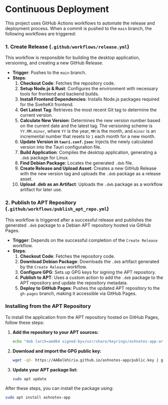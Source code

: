 # Continuous Deployment

This project uses GitHub Actions workflows to automate the release and deployment process. When a commit is pushed to the `main` branch, the following workflows are triggered:

### 1. Create Release (`.github/workflows/release.yml`)

This workflow is responsible for building the desktop application, versioning, and creating a new GitHub Release.

-   **Trigger**: Pushes to the `main` branch.
-   **Steps**:
    1.  **Checkout Code**: Fetches the repository code.
    2.  **Setup Node.js & Rust**: Configures the environment with necessary tools for frontend and backend builds.
    3.  **Install Frontend Dependencies**: Installs Node.js packages required for the SvelteKit frontend.
    4.  **Get Latest Tag**: Retrieves the most recent Git tag to determine the current version.
    5.  **Calculate New Version**: Determines the new version number based on the current date and the latest tag. The versioning scheme is `YY.MM.minor`, where `YY` is the year, `MM` is the month, and `minor` is an incremental number that resets to `1` each month for a new month.
    6.  **Update Version in `tauri.conf.json`**: Injects the newly calculated version into the Tauri configuration file.
    7.  **Build Application**: Compiles the desktop application, generating a `.deb` package for Linux.
    8.  **Find Debian Package**: Locates the generated `.deb` file.
    9.  **Create Release and Upload Asset**: Creates a new GitHub Release with the new version tag and uploads the `.deb` package as a release asset.
    10. **Upload .deb as an Artifact**: Uploads the `.deb` package as a workflow artifact for later use.

### 2. Publish to APT Repository (`.github/workflows/publish_apt_repo.yml`)

This workflow is triggered after a successful release and publishes the generated `.deb` package to a Debian APT repository hosted via GitHub Pages.

-   **Trigger**: Depends on the successful completion of the `Create Release` workflow.
-   **Steps**:
    1.  **Checkout Code**: Fetches the repository code.
    2.  **Download Debian Package**: Downloads the `.deb` artifact generated by the `Create Release` workflow.
    3.  **Configure GPG**: Sets up GPG keys for signing the APT repository.
    4.  **Publish to APT**: Uses a custom action to add the `.deb` package to the APT repository and update the repository metadata.
    5.  **Deploy to GitHub Pages**: Pushes the updated APT repository to the `gh-pages` branch, making it accessible via GitHub Pages.

### Installing from the APT Repository

To install the application from the APT repository hosted on GitHub Pages, follow these steps:

1.  **Add the repository to your APT sources:**
    ```bash
    echo "deb [arch=amd64 signed-by=/usr/share/keyrings/ashnotes-app-archive-keyring.gpg] https://AABelkhiria.github.io/ashnotes-app/ stable main" | sudo tee /etc/apt/sources.list.d/ashnotes-app.list
    ```

2.  **Download and import the GPG public key:**
    ```bash
    wget -qO- https://AABelkhiria.github.io/ashnotes-app/public.key | gpg --dearmor | sudo tee /usr/share/keyrings/ashnotes-app-archive-keyring.gpg > /dev/null
    ```

3.  **Update your APT package list:**
    ```bash
    sudo apt update
    ```

After these steps, you can install the package using:
```bash
sudo apt install ashnotes-app
```


